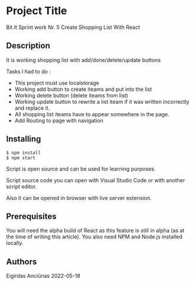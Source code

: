 # Project Title

Bit.lt Sprint work Nr. 5 Create Shopping List With React

## Description

It is working shopping list with add/done/delete/update buttons  


Tasks I had to do :

* This project must use localstorage
* Working add button to create iteams and put into the list
* Working delete button (delete iteams from list)
* Working update button to rewrite a list iteam if it was written incorrectly and replace it.
* All shopping list iteams have to appear somewhere in the page.
* Add Routing to page with navigation

## Installing
```
$ npm install
$ npm start
```
Script is open source and can be used for learning purposes.

Script source code you can open with Visual Studio Code or with another script editor.

Also it can be opened in browser with live server extension.

## Prerequisites
You will need the alpha build of React as this feature is still in alpha (as at the time of writing this article). You also need NPM and Node.js installed locally.

## Authors

Eigirdas Anciūnas 2022-05-18
